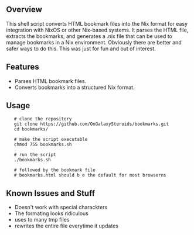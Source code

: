 ## Overview

This shell script converts HTML bookmark files into the Nix format for easy integration with NixOS or other Nix-based systems. It parses the HTML file, extracts the bookmarks, and generates a .nix file that can be used to manage bookmarks in a Nix environment. Obviously there are better and safer ways to do this. This was just for fun and out of interest.

## Features

 - Parses HTML bookmark files.
 - Converts bookmarks into a structured Nix format.

## Usage

```shell
   # clone the repository
   git clone https://github.com/OnGalaxySteroids/bookmarks.git
   cd bookmarks/

   # make the script executable
   chmod 755 bookmarks.sh

   # run the script
   ./bookmarks.sh

   # followed by the bookmark file
   # bookmarks.html should b e the default for most browserns
```

## Known Issues and Stuff

  - Doesn't work with special charackters
  - The formating looks ridiculous
  - uses to many tmp files
  - rewrites the entire file everytime it updates
